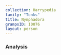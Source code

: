 ```yaml
---
collection: Harrypedia
family: "Tonks"
title: Nymphadora
grampsID: I0076
layout: person
---
```


### Analysis
